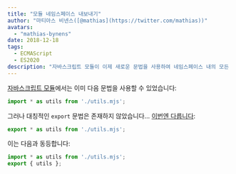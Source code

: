 ```yaml
---
title: "모듈 네임스페이스 내보내기"
author: "마티아스 비넨스([@mathias](https://twitter.com/mathias))"
avatars:
  - "mathias-bynens"
date: 2018-12-18
tags:
  - ECMAScript
  - ES2020
description: "자바스크립트 모듈이 이제 새로운 문법을 사용하여 네임스페이스 내의 모든 속성을 다시 내보낼 수 있습니다."
---
```

[자바스크립트 모듈](/features/modules)에서는 이미 다음 문법을 사용할 수 있었습니다:

```js
import * as utils from './utils.mjs';
```

그러나 대칭적인 `export` 문법은 존재하지 않았습니다… [이번엔 다릅니다](https://github.com/tc39/proposal-export-ns-from):

```js
export * as utils from './utils.mjs';
```

이는 다음과 동등합니다:

```js
import * as utils from './utils.mjs';
export { utils };
```
